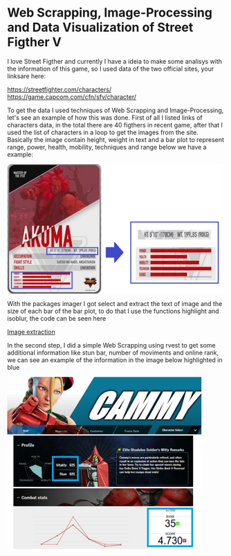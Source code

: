 # Web Scrapping, Image-Processing and Data Visualization of Street Figther V 

I love Street Figther and currently I have a ideia to make some analisys with the information of this game, so I used data of the two official sites, your linksare here:

https://streetfighter.com/characters/
https://game.capcom.com/cfn/sfv/character/

To get the data I used techniques of Web Scrapping and Image-Processing, let's see an example of how this was done.
First of all I listed links of characters data, in the total there are 40 figthers in recent game, after that I used the list of characters in a loop to get the images from the site. Basically the image contain height, weight in text and a bar plot to represent range, power, health, mobility, techniques and range below we have a example:

<img align="center" width="500" height="300" src="https://github.com/WOLFurriell/StreetFigtherV/blob/master/04.auxiliar/akuma_exemplo.jpg">

With the packages imager I got select and extract the text of image and the size of each bar of the bar plot, to do that I use the functions highlight and isoblur, the code can be seen here

[Image extraction](https://github.com/WOLFurriell/StreetFigtherV/blob/master/pgms%20-GIT/02.Tratamento_Imagens.R)

In the second step, I did a simple Web Scrapping using rvest to get some additional information like stun bar, number of moviments and online rank, we can see an example of the information in the image below highlighted in blue

<img align="center" width="450" height="400" src="https://github.com/WOLFurriell/StreetFigtherV/blob/master/04.auxiliar/ex_cammy.png">

